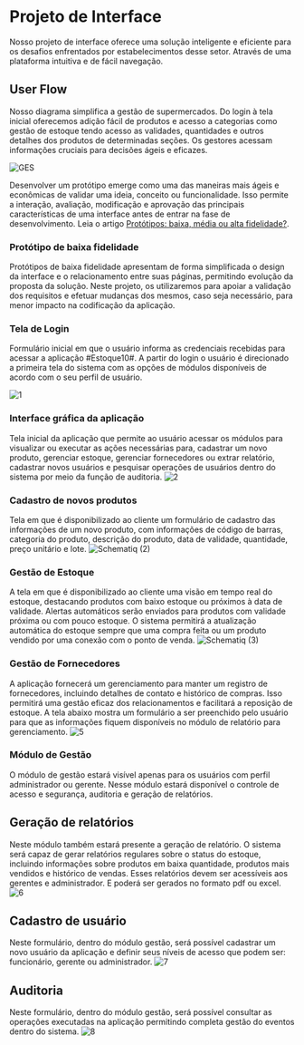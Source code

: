 
# Projeto de Interface
Nosso projeto de interface oferece uma solução inteligente e eficiente para os desafios enfrentados por estabelecimentos desse setor. Através de uma plataforma intuitiva e de fácil navegação.
## User Flow

Nosso diagrama simplifica a gestão de supermercados. Do login à tela inicial oferecemos adição fácil de produtos e acesso a categorias como gestão de estoque tendo acesso as validades, quantidades e outros detalhes dos produtos de determinadas seções. Os gestores acessam informações cruciais para decisões ágeis e eficazes.


![GES](https://github.com/ICEI-PUC-Minas-PMV-ADS/pmv-ads-2023-2-e1-proj-web-t14-pmv-ads-2023-2-e1-proj-gestaoestoquesup/assets/146037542/def139d2-ef4c-4665-899c-9463f613d288)


Desenvolver um protótipo emerge como uma das maneiras mais ágeis e econômicas de validar uma ideia, conceito ou funcionalidade. Isso permite a interação, avaliação, modificação e aprovação das principais características de uma interface antes de entrar na fase de desenvolvimento. Leia o artigo [Protótipos: baixa, média ou alta fidelidade?](https://medium.com/ladies-that-ux-br/prot%C3%B3tipos-baixa-m%C3%A9dia-ou-alta-fidelidade-71d897559135).

### Protótipo de baixa fidelidade

Protótipos de baixa fidelidade apresentam de forma simplificada o design da interface e o relacionamento entre suas páginas, permitindo evolução da proposta da solução. Neste projeto, os utilizaremos para apoiar a validação dos requisitos e efetuar mudanças dos mesmos, caso seja necessário, para menor impacto na codificação da aplicação.

### Tela de Login
Formulário inicial em que o usuário informa as credenciais recebidas para acessar a aplicação #Estoque10#. A partir do login o usuário é direcionado a primeira tela do sistema com as opções de módulos disponíveis de acordo com o seu perfil de usuário.

![1](https://github.com/ICEI-PUC-Minas-PMV-ADS/pmv-ads-2023-2-e1-proj-web-t14-pmv-ads-2023-2-e1-proj-gestaoestoquesup/assets/146551414/6e72adcc-2d9b-4e85-a506-040cac3b7334)

### Interface gráfica da aplicação
Tela inicial da aplicação que permite ao usuário acessar os módulos para visualizar ou executar as ações necessárias para, cadastrar um novo produto, gerenciar estoque, gerenciar fornecedores ou extrar relatório, cadastrar novos usuários e pesquisar operações de usuários dentro do sistema por meio da função de auditoria.
![2](https://github.com/ICEI-PUC-Minas-PMV-ADS/pmv-ads-2023-2-e1-proj-web-t14-pmv-ads-2023-2-e1-proj-gestaoestoquesup/assets/146551414/050f55cf-d23f-4887-b5ef-e7b2b3c39691)

### Cadastro de novos produtos
Tela em que é disponibilizado ao cliente um formulário de cadastro das informações de um novo produto, com informações de código de barras, categoria do produto, descrição do produto, data de validade, quantidade, preço unitário e lote.
![Schematiq (2)](https://github.com/ICEI-PUC-Minas-PMV-ADS/pmv-ads-2023-2-e1-proj-web-t14-pmv-ads-2023-2-e1-proj-gestaoestoquesup/assets/146551414/978f7e57-1812-42bf-87ab-f178a4b8f15e)

### Gestão de Estoque
A tela em que é disponibilizado ao cliente uma visão em tempo real do estoque, destacando produtos com baixo estoque ou próximos à data de validade. Alertas automáticos serão enviados para produtos com validade próxima ou com pouco estoque. O sistema permitirá a atualização automática do estoque sempre que uma compra feita ou um produto vendido por uma conexão com o ponto de venda.
![Schematiq (3)](https://github.com/ICEI-PUC-Minas-PMV-ADS/pmv-ads-2023-2-e1-proj-web-t14-pmv-ads-2023-2-e1-proj-gestaoestoquesup/assets/146551414/66048589-54bd-4bbf-a529-35705eb586d4) 

### Gestão de Fornecedores
A aplicação fornecerá um gerenciamento para manter um registro de fornecedores, incluindo detalhes de contato e histórico de compras. Isso permitirá uma gestão eficaz dos relacionamentos e facilitará a reposição de estoque. A tela abaixo mostra um formulário a ser preenchido pelo usuário para que as informações fiquem disponíveis no módulo de relatório para gerenciamento.
![5](https://github.com/ICEI-PUC-Minas-PMV-ADS/pmv-ads-2023-2-e1-proj-web-t14-pmv-ads-2023-2-e1-proj-gestaoestoquesup/assets/146551414/4080b41f-3e26-41aa-b9e0-64ac106169f9)

### Módulo de Gestão
O módulo de gestão estará visível apenas para os usuários com perfil administrador ou gerente. Nesse módulo estará disponível o controle de acesso e segurança, auditoria e geração de relatórios. 

## Geração de relatórios
Neste módulo também estará presente a geração de relatório. O sistema será capaz de gerar relatórios regulares sobre o status do estoque, incluindo informações sobre produtos em baixa quantidade, produtos mais vendidos e histórico de vendas. Esses relatórios devem ser acessíveis aos gerentes e administrador. E poderá ser gerados no formato pdf ou excel.
![6](https://github.com/ICEI-PUC-Minas-PMV-ADS/pmv-ads-2023-2-e1-proj-web-t14-pmv-ads-2023-2-e1-proj-gestaoestoquesup/assets/146551414/3cf632a4-300a-487f-aea6-b6bacc58e61a)

## Cadastro de usuário
Neste formulário, dentro do módulo gestão, será possível cadastrar um novo usuário da aplicação e definir seus níveis de acesso que podem ser: funcionário, gerente ou administrador.
![7](https://github.com/ICEI-PUC-Minas-PMV-ADS/pmv-ads-2023-2-e1-proj-web-t14-pmv-ads-2023-2-e1-proj-gestaoestoquesup/assets/146551414/db0eb430-e114-4caf-bbc1-be5a27c6df56)

## Auditoria
Neste formulário, dentro do módulo gestão, será possível consultar as operações executadas na aplicação permitindo completa gestão do eventos dentro do sistema.
![8](https://github.com/ICEI-PUC-Minas-PMV-ADS/pmv-ads-2023-2-e1-proj-web-t14-pmv-ads-2023-2-e1-proj-gestaoestoquesup/assets/146551414/d81db8e4-00d4-43a1-b3fc-6f855d1eeb05)
